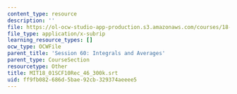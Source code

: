 ```yaml
---
content_type: resource
description: ''
file: https://ol-ocw-studio-app-production.s3.amazonaws.com/courses/18-01sc-single-variable-calculus-fall-2010/ff9fb082686d5bae92cb329374aeeee5_MIT18_01SCF10Rec_46_300k.vtt
file_type: application/x-subrip
learning_resource_types: []
ocw_type: OCWFile
parent_title: 'Session 60: Integrals and Averages'
parent_type: CourseSection
resourcetype: Other
title: MIT18_01SCF10Rec_46_300k.srt
uid: ff9fb082-686d-5bae-92cb-329374aeeee5
---
```

